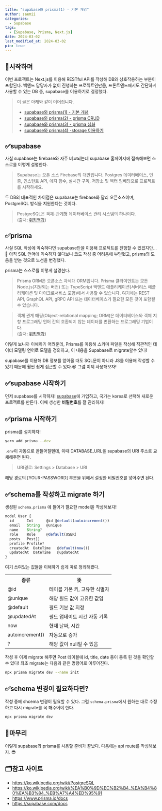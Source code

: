 ```yaml
---
title: "supabase와 prisma(1) - 기본 개념"
author: saemii
categories:
  - Supabase
tags:
  - [Supabase, Prisma, Next.js]
date: 2024-03-02
last_modified_at: 2024-03-02
pin: true
---
```


## 📌시작하며

이번 프로젝트는 Next.js를 이용해 RESTful API를 작성해 DB와 상호작용하는 부분이 포함된다. 백엔드 담당자가 없이 진행하는 프로젝트인만큼, 프론트엔드에서도 간단하게 사용할 수 있는 DB 중, supabase를 이용하기로 결정했다.

> 이 글은 아래와 같이 이어집니다.
>
> - [supabase와 prisma(1) - 기본 개념](https://saemii-24.github.io/posts/supabase-1/)
> - [supabase와 prisma(2) - prisma CRUD](https://saemii-24.github.io/posts/supabase-2/)
> - [supabase와 prisma(3) - prisma 심화](https://saemii-24.github.io/posts/supabase-3/)
> - [supabase와 prisma(4) -storage 이용하기](https://saemii-24.github.io/posts/supabase-4/)

## ✅supabase

사실 supabase는 firebase와 자주 비교되는데 supabase 홈페이지에 접속해보면 스스로를 이렇게 설명한다.

> Supabase는 오픈 소스 Firebase의 대안입니다.
> Postgres 데이터베이스, 인증, 인스턴트 API, 에지 함수, 실시간 구독, 저장소 및 벡터 임베딩으로 프로젝트를 시작하세요.

두 DB의 대표적인 차이점은 supabase는 firebase와 달리 오픈소스이며, PostgreSQL 방식을 지원한다는 것이다.

> PostgreSQL은 객체-관계형 데이터베이스 관리 시스템의 하나이다. <br/>(출처: [위키백과](https://ko.wikipedia.org/wiki/PostgreSQL))

## ✅prisma

사실 SQL 작성에 익숙하다면 supabase만을 이용해 프로젝트를 진행할 수 있겠지만...🥲 아직 SQL 언어에 익숙하지 않다보니 코드 작성 중 어려움에 부딛혔고, prisma의 도움을 받는 것으로 노선을 변경했다.

prisma는 스스로를 이렇게 설명한다.

> Prisma ORM은 오픈소스 차세대 ORM입니다. Prisma 클라이언트는 모든 Node.js(지원되는 버전) 또는 TypeScript 백엔드 애플리케이션(서버리스 애플리케이션 및 마이크로서비스 포함)에서 사용할 수 있습니다. 여기에는 REST API, GraphQL API, gRPC API 또는 데이터베이스가 필요한 모든 것이 포함될 수 있습니다.

> 객체 관계 매핑(Object-relational mapping; ORM)은 데이터베이스와 객체 지향 프로그래밍 언어 간의 호환되지 않는 데이터를 변환하는 프로그래밍 기법이다. <br/>(출처: [위키백과](https://ko.wikipedia.org/wiki/%EA%B0%9D%EC%B2%B4_%EA%B4%80%EA%B3%84_%EB%A7%A4%ED%95%91))

이렇게 보니까 이해하기 어려운데, Prisma를 이용해 스키마 파일을 작성해 직관적인 데이터 모델링 언어로 모델을 정의하고, 이 내용을 Supabase로 migrate할수 있다!

supabase를 이용해 DB 정보를 얻어올 때도 SQL문이 아니라 JS를 이용해 작성할 수 있기 때문에 훨씬 쉽게 접근할 수 있다.😎 그럼 이제 사용해보자!

## ✅supabase 시작하기

먼저 supabase를 시작하자!
[supabase](https://supabase.com/)에 가입하고, 국가는 korea로 선택해 새로운 프로젝트를 만든다. 이때 생성한 **비밀번호**를 잘 관리하자!

## ✅prisma 시작하기

prisma를 설치하자!

```bash
yarn add prisma --dev
```

`.env`이 자동으로 만들어질텐데, 이때 DATABASE_URL을 supabase의 URI 주소로 교체해주면 된다.

> URI경로: Settings > Database > URI

해당 경로의 [YOUR-PASSWORD] 부분을 위에서 설정한 비밀번호를 넣어주면 된다.

## ✅schema를 작성하고 migrate 하기

생성된 `schema.prisma` 에 들어가 필요한 model을 작성해보자!

```typescript
model User {
  id      Int      @id @default(autoincrement())
  email   String   @unique
  name    String?
  role    Role     @default(USER)
  posts   Post[]
  profile Profile?
  createdAt  DateTime   @default(now())
  updatedAt  DateTime   @updatedAt
}
```

여기 쓰여있는 값들을 이해하기 쉽게 따로 정리해봤다.

<table>
  <tr>
    <th>종류</th>
    <th>뜻</th>
  </tr>
  <tr>
    <td>@id</td>
    <td>테이블 기본 키, 고유한 식별자</td>
  </tr>
  <tr>
    <td>@unique</td>
    <td>해당 필드 값이 고유한 값임</td>
  </tr>
  <tr>
    <td>@default</td>
    <td>필드 기본 값 지정</td>
  </tr>
  <tr>
    <td>@updatedAt</td>
    <td>필드 업데이트 시간 자동 기록</td>
  </tr>
  <tr>
    <td>now</td>
    <td>현재 날짜, 시간</td>
  </tr>
  <tr>
    <td>autoincrement()</td>
    <td>자동으로 증가</td>
  </tr>
  <tr>
    <td>?</td>
    <td>해당 값이 null일 수 있음</td>
  </tr>
</table>
작성 후 이제 migrate 해주면 Post 테이블에 id, title, date 등이 등록 된 것을 확인할 수 있다! 최초 migrate는 다음과 같은 명령어로 이루어진다.

```bash
npx prisma migrate dev --name init
```

## ✅schema 변경이 필요하다면?

작성 중에 shcema 변경이 필요할 수 있다. 그럼 `schema.prisma`에서 원하는 대로 수정하고 다시 migrate를 꼭 해주어야 한다.

```bash
npx prisma migrate dev
```

## 📩마무리

이렇게 supabase와 prisma를 사용할 준비가 끝났다. 다음에는 api route를 작성해보자. 😎

## 🗂️참고 사이트

- <https://ko.wikipedia.org/wiki/PostgreSQL>
- <https://ko.wikipedia.org/wiki/%EA%B0%9D%EC%B2%B4_%EA%B4%80%EA%B3%84_%EB%A7%A4%ED%95%91>
- <https://www.prisma.io/docs>
- <https://supabase.com/docs>
